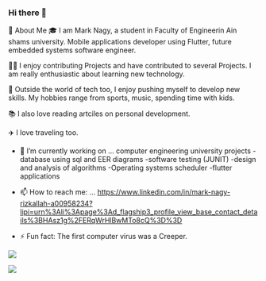 ### Hi there 👋



🚀 About Me
🎓 I am Mark Nagy, a student in Faculty of Engineerin Ain shams university. Mobile applications developer using Flutter, future embedded systems software engineer. 

👨‍💻 I enjoy contributing Projects and have contributed to several Projects. I am really enthusiastic about learning new technology.

🎸 Outside the world of tech too, I enjoy pushing myself to develop new skills. My hobbies range from sports, music, spending time with kids.

📚 I also love reading artciles on personal development. 

✈️ I love traveling too.


- 🔭 I’m currently working on ... computer engineering university projects 
      -database using sql and EER diagrams
      -software testing (JUNIT)
      -design and analysis of algorithms
      -Operating systems scheduler
      -flutter applications

- 📫 How to reach me: ...
https://www.linkedin.com/in/mark-nagy-rizkallah-a00958234?lipi=urn%3Ali%3Apage%3Ad_flagship3_profile_view_base_contact_details%3BHAsz1g%2FERqWrHlBwMTo8cQ%3D%3D


- ⚡ Fun fact: The first computer virus was a Creeper.

![](https://raw.githubusercontent.com/marknagy14/github-stats/master/generated/overview.svg#gh-dark-mode-only)


![](https://raw.githubusercontent.com/marknagy14/github-stats/master/generated/languages.svg#gh-dark-mode-only)

